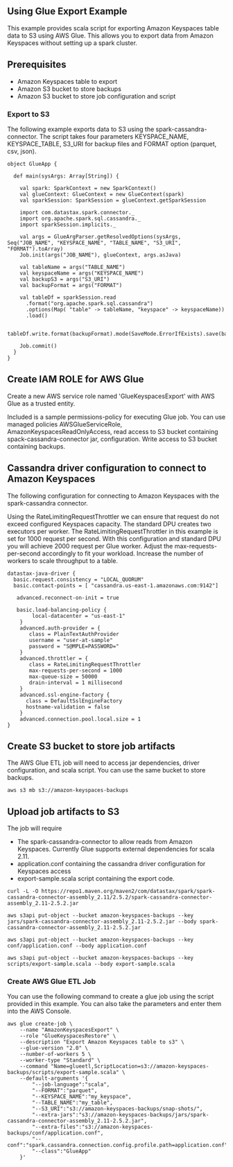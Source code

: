 ## Using Glue Export Example
This example provides scala script for exporting Amazon Keyspaces table data to S3 using AWS Glue. This allows you to export data from Amazon Keyspaces without setting up a spark cluster.

## Prerequisites
* Amazon Keyspaces table to export
* Amazon S3 bucket to store backups
* Amazon S3 bucket to store job configuration and script

### Export to S3
The following example exports data to S3 using the spark-cassandra-connector. The script takes four parameters KEYSPACE_NAME, KEYSPACE_TABLE, S3_URI for backup files and FORMAT option (parquet, csv, json).  


```
object GlueApp {

  def main(sysArgs: Array[String]) {

    val spark: SparkContext = new SparkContext()
    val glueContext: GlueContext = new GlueContext(spark)
    val sparkSession: SparkSession = glueContext.getSparkSession

    import com.datastax.spark.connector._
    import org.apache.spark.sql.cassandra._
    import sparkSession.implicits._

    val args = GlueArgParser.getResolvedOptions(sysArgs, Seq("JOB_NAME", "KEYSPACE_NAME", "TABLE_NAME", "S3_URI", "FORMAT").toArray)
    Job.init(args("JOB_NAME"), glueContext, args.asJava)

    val tableName = args("TABLE_NAME")
    val keyspaceName = args("KEYSPACE_NAME")
    val backupS3 = args("S3_URI")
    val backupFormat = args("FORMAT")

    val tableDf = sparkSession.read
      .format("org.apache.spark.sql.cassandra")
      .options(Map( "table" -> tableName, "keyspace" -> keyspaceName))
      .load()

    tableDf.write.format(backupFormat).mode(SaveMode.ErrorIfExists).save(backupS3)

    Job.commit()
  }
}

```


## Create IAM ROLE for AWS Glue
Create a new AWS service role named 'GlueKeyspacesExport' with AWS Glue as a trusted entity.

Included is a sample permissions-policy for executing Glue job. You can use managed policies AWSGlueServiceRole, AmazonKeyspacesReadOnlyAccess, read access to S3 bucket containing spack-cassandra-connector jar, configuration. Write access to S3 bucket containing backups.


## Cassandra driver configuration to connect to Amazon Keyspaces
The following configuration for connecting to Amazon Keyspaces with the spark-cassandra connector.

Using the RateLimitingRequestThrottler we can ensure that request do not exceed configured Keyspaces capacity. The standard DPU creates two executors per worker. The RateLimitingRequestThrottler in this example is set for 1000 request per second. With this configuration and standard DPU you will achieve 2000 request per Glue worker. Adjust the max-requests-per-second accordingly to fit your workload. Increase the number of workers to scale throughput to a table.

```
datastax-java-driver {
  basic.request.consistency = "LOCAL_QUORUM"
  basic.contact-points = [ "cassandra.us-east-1.amazonaws.com:9142"]

   advanced.reconnect-on-init = true

   basic.load-balancing-policy {
        local-datacenter = "us-east-1"
    }
    advanced.auth-provider = {
       class = PlainTextAuthProvider
       username = "user-at-sample"
       password = "S@MPLE=PASSWORD="
    }
    advanced.throttler = {
       class = RateLimitingRequestThrottler
       max-requests-per-second = 1000
       max-queue-size = 50000
       drain-interval = 1 millisecond
    }
    advanced.ssl-engine-factory {
      class = DefaultSslEngineFactory
      hostname-validation = false
    }
    advanced.connection.pool.local.size = 1
}
```

## Create S3 bucket to store job artifacts
The AWS Glue ETL job will need to access jar dependencies, driver configuration, and scala script. You can use the same bucket to store backups.
```
aws s3 mb s3://amazon-keyspaces-backups
```

## Upload job artifacts to S3
The job will require
* The spark-cassandra-connector to allow reads from Amazon Keyspaces. Currently Glue supports external dependencies for scala 2.11.
* application.conf containing the cassandra driver configuration for Keyspaces access
* export-sample.scala script containing the export code.

```
curl -L -O https://repo1.maven.org/maven2/com/datastax/spark/spark-cassandra-connector-assembly_2.11/2.5.2/spark-cassandra-connector-assembly_2.11-2.5.2.jar

aws s3api put-object --bucket amazon-keyspaces-backups --key jars/spark-cassandra-connector-assembly_2.11-2.5.2.jar --body spark-cassandra-connector-assembly_2.11-2.5.2.jar

aws s3api put-object --bucket amazon-keyspaces-backups --key conf/application.conf --body application.conf

aws s3api put-object --bucket amazon-keyspaces-backups --key scripts/export-sample.scala --body export-sample.scala

```
### Create AWS Glue ETL Job
You can use the following command to create a glue job using the script provided in this example. You can also take the parameters and enter them into the AWS Console.
```
aws glue create-job \
    --name "AmazonKeyspacesExport" \
    --role "GlueKeyspacesRestore" \
    --description "Export Amazon Keyspaces table to s3" \
    --glue-version "2.0" \
    --number-of-workers 5 \
    --worker-type "Standard" \
    --command "Name=glueetl,ScriptLocation=s3://amazon-keyspaces-backups/scripts/export-sample.scala" \
    --default-arguments '{
        "--job-language":"scala",
        "--FORMAT":"parquet",
        "--KEYSPACE_NAME":"my_keyspace",
        "--TABLE_NAME":"my_table",
        "--S3_URI":"s3://amazon-keyspaces-backups/snap-shots/",
        "--extra-jars":"s3://amazon-keyspaces-backups/jars/spark-cassandra-connector-assembly_2.11-2.5.2.jar",
        "--extra-files":"s3://amazon-keyspaces-backups/conf/application.conf",
        "--conf":"spark.cassandra.connection.config.profile.path=application.conf",
        "--class":"GlueApp"
    }'
```
